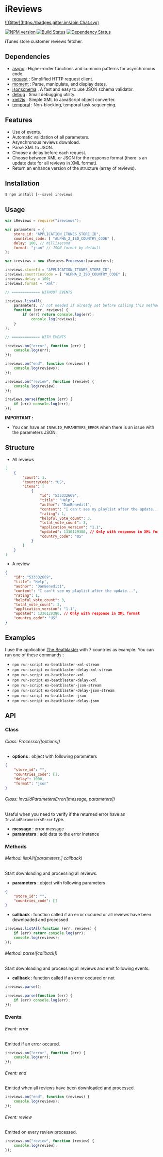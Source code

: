 # iReviews

[![Gitter](https://badges.gitter.im/Join Chat.svg)](https://gitter.im/linitix/ireviews?utm_source=badge&utm_medium=badge&utm_campaign=pr-badge&utm_content=badge)

[![NPM version](https://badge.fury.io/js/ireviews.svg)](http://badge.fury.io/js/ireviews) [![Build Status](https://travis-ci.org/linitix/ireviews.svg?branch=master)](https://travis-ci.org/linitix/ireviews) [![Dependency Status](https://david-dm.org/linitix/ireviews.svg)](https://david-dm.org/linitix/ireviews)

iTunes store customer reviews fetcher.

## Dependencies

* [async](https://www.npmjs.org/package/async) : Higher-order functions and common patterns for asynchronous code.
* [request](https://www.npmjs.org/package/request) : Simplified HTTP request client.
* [moment](https://www.npmjs.org/package/moment) : Parse, manipulate, and display dates.
* [jsonschema](https://www.npmjs.org/package/jsonschema) : A fast and easy to use JSON schema validator.
* [debug](https://www.npmjs.org/package/debug) : Small debugging utility.
* [xml2js](https://www.npmjs.org/package/xml2js) : Simple XML to JavaScript object converter.
* [temporal](https://www.npmjs.org/package/temporal) : Non-blocking, temporal task sequencing.

## Features

* Use of events.
* Automatic validation of all parameters.
* Asynchronous reviews download.
* Parse XML to JSON.
* Choose a delay before each request.
* Choose between XML or JSON for the response format (there is an update date for all reviews in XML format).
* Return an enhance version of the structure (array of reviews).

## Installation

```
$ npm install [--save] ireviews
```

## Usage

```javascript
var iReviews = require("ireviews");

var parameters = {
	store_id: "APPLICATION_ITUNES_STORE_ID",
	countries_code: [ "ALPHA_2_ISO_COUNTRY_CODE" ],
	delay: 100, // millisecond
	format: "json" // JSON format by default
};

var ireviews = new iReviews.Processor(parameters);

ireviews.storeId = "APPLICATION_ITUNES_STORE_ID";
ireviews.countriesCode = [ "ALPHA_2_ISO_COUNTRY_CODE" ];
ireviews.delay = 100;
ireviews.format = "xml";

// ============= WITHOUT EVENTS

ireviews.listAll(
	parameters, // not needed if already set before calling this method
	function (err, reviews) {
		if (err) return console.log(err);
			console.log(reviews);
	}
);

// ============= WITH EVENTS

ireviews.on("error", function (err) {
	console.log(err);
});

ireviews.on("end", function (reviews) {
	console.log(reviews);
});

ireviews.on("review", function (review) {
	console.log(review);
});

ireviews.parse(function (err) {
	if (err) console.log(err);
});
```

**IMPORTANT :**

* You can have an `INVALID_PARAMETERS_ERROR` when there is an issue with the parameters JSON.

## Structure

* All reviews

```json
[
	{
    	"count": 1,
        "countryCode": "US",
        "items": [
            {
                "id": "533332669",
                "title": "Help",
                "author": "DanBenedit1",
                "content": "I can't see my playlist after the update...",
                "rating": 1,
                "helpful_vote_count": 3,
                "total_vote_count": 3,
                "application_version": "1.1",
                "updated": 1330129380, // Only with response in XML format
                "country_code": "US"
            }
        ]
    }
]
```

* A review

```json
{
	"id": "533332669",
    "title": "Help",
    "author": "DanBenedit1",
    "content": "I can't see my playlist after the update...",
    "rating": 1,
    "helpful_vote_count": 3,
    "total_vote_count": 3,
    "application_version": "1.1",
    "updated": 1330129380, // Only with response in XML format
    "country_code": "US"
}
```

## Examples

I use the application [The Beatblaster](https://itunes.apple.com/us/app/the-beatblaster/id493081063?mt=8) with 7 countries as example. You can run one of these commands :

* `npm run-script ex-beatblaster-xml-stream`
* `npm run-script ex-beatblaster-delay-xml-stream`
* `npm run-script ex-beatblaster-xml`
* `npm run-script ex-beatblaster-delay-xml`
* `npm run-script ex-beatblaster-json-stream`
* `npm run-script ex-beatblaster-delay-json-stream`
* `npm run-script ex-beatblaster-json`
* `npm run-script ex-beatblaster-delay-json`

## API

### Class

###### Class: Processor([options])

* **options** : object with following parameters

```json
{
	"store_id": "",
    "countries_code": [],
    "delay": 1000,
    "format": "json"
}
```

###### Class: InvalidParametersError([message, parameters])

Useful when you need to verify if the returned error have an `InvalidParametersError` type.

* **message** : error message
* **parameters** : add data to the error instance

### Methods

###### Method: listAll([parameters,] callback)

Start downloading and processing all reviews.

* **parameters** : object with following parameters

```json
{
	"store_id": "",
    "countries_code": []
}
```

* **callback** : function called if an error occured or all reviews have been downloaded and processed

```javascript
ireviews.listAll(function (err, reviews) {
	if (err) return console.log(err);
    console.log(reviews);
});
```

###### Method: parse([callback])

Start downloading and processing all reviews and emit following events.

* **callback** : function called if an error occured or not

```javascript
ireviews.parse();

ireviews.parse(function (err) {
	if (err) console.log(err);
});
```

### Events

###### Event: error

Emitted if an error occured.

```javascript
ireviews.on("error", function (err) {
	console.log(err);
});
```

###### Event: end

Emitted when all reviews have been downloaded and processed.

```javascript
ireviews.on("end", function (reviews) {
	console.log(reviews);
});
```

###### Event: review

Emitted on every review processed.

```javascript
ireviews.on("review", function (review) {
	console.log(review);
});
```
